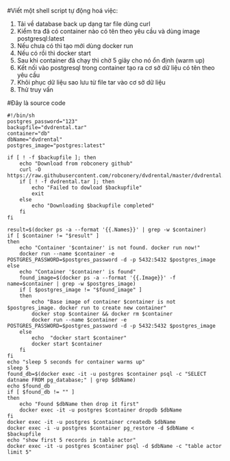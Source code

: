 #Viết một shell script tự động hoá việc:
1. Tải về database back up dạng tar file dùng curl
2. Kiểm tra đã có container nào có tên theo yêu cầu và dùng image postgresql:latest
3. Nếu chưa có thì tạo mới dùng docker run
4. Nếu có rồi thì docker start
5. Sau khi container đã chạy thì chờ 5 giây cho nó ổn định (warm up)
6. Kết nối vào postgresql trong container tạo ra cơ sở dữ liệu có tên theo yêu cầu
7. Khôi phục dữ liệu sao lưu từ file tar vào cơ sở dữ liệu
8. Thử truy vấn

#Đây là source code
```shell
#!/bin/sh
postgres_password="123"
backupfile="dvdrental.tar"
container="db"
dbName="dvdrental"
postgres_image="postgres:latest"

if [ ! -f $backupfile ]; then
    echo "Download from robconery github"
    curl -O https://raw.githubusercontent.com/robconery/dvdrental/master/dvdrental.tar
    if [ ! -f dvdrental.tar ]; then
    	echo "Failed to dowload $backupfile"
    	exit
    else
    	echo "Downloading $backupfile completed"
    fi
fi

result=$(docker ps -a --format '{{.Names}}' | grep -w $container)
if [ $container != "$result" ]
then
	echo "Container '$container' is not found. docker run now!"
	docker run --name $container -e POSTGRES_PASSWORD=$postgres_password -d -p 5432:5432 $postgres_image
else
	echo "Container '$container' is found"
	found_image=$(docker ps -a --format '{{.Image}}' -f name=$container | grep -w $postgres_image)
	if [ $postgres_image != "$found_image" ]
	then
		echo "Base image of container $container is not $postgres_image. docker run to create new container"
		docker stop $container && docker rm $container
		docker run --name $container -e POSTGRES_PASSWORD=$postgres_password -d -p 5432:5432 $postgres_image
	else
		echo  "docker start $container"
		docker start $container
	fi
fi
echo "sleep 5 seconds for container warms up"
sleep 5
found_db=$(docker exec -it -u postgres $container psql -c "SELECT datname FROM pg_database;" | grep $dbName)
echo $found_db
if [ $found_db != "" ]
then
	echo "Found $dbName then drop it first"
	docker exec -it -u postgres $container dropdb $dbName	
fi
docker exec -it -u postgres $container createdb $dbName
docker exec -i -u postgres $container pg_restore -d $dbName < $backupfile
echo "show first 5 records in table actor"
docker exec -it -u postgres $container psql -d $dbName -c "table actor limit 5"
```